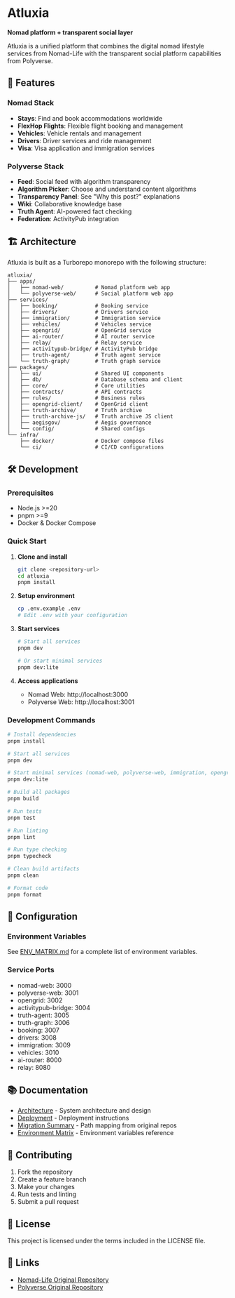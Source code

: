 # Atluxia

**Nomad platform + transparent social layer**

Atluxia is a unified platform that combines the digital nomad lifestyle services from Nomad-Life with the transparent social platform capabilities from Polyverse.

## 🚀 Features

### Nomad Stack
- **Stays**: Find and book accommodations worldwide
- **FlexHop Flights**: Flexible flight booking and management
- **Vehicles**: Vehicle rentals and management
- **Drivers**: Driver services and ride management
- **Visa**: Visa application and immigration services

### Polyverse Stack
- **Feed**: Social feed with algorithm transparency
- **Algorithm Picker**: Choose and understand content algorithms
- **Transparency Panel**: See "Why this post?" explanations
- **Wiki**: Collaborative knowledge base
- **Truth Agent**: AI-powered fact checking
- **Federation**: ActivityPub integration

## 🏗️ Architecture

Atluxia is built as a Turborepo monorepo with the following structure:

```
atluxia/
├── apps/
│   ├── nomad-web/          # Nomad platform web app
│   └── polyverse-web/      # Social platform web app
├── services/
│   ├── booking/            # Booking service
│   ├── drivers/            # Drivers service
│   ├── immigration/        # Immigration service
│   ├── vehicles/           # Vehicles service
│   ├── opengrid/           # OpenGrid service
│   ├── ai-router/          # AI router service
│   ├── relay/              # Relay service
│   ├── activitypub-bridge/ # ActivityPub bridge
│   ├── truth-agent/        # Truth agent service
│   └── truth-graph/        # Truth graph service
├── packages/
│   ├── ui/                 # Shared UI components
│   ├── db/                 # Database schema and client
│   ├── core/               # Core utilities
│   ├── contracts/          # API contracts
│   ├── rules/              # Business rules
│   ├── opengrid-client/    # OpenGrid client
│   ├── truth-archive/      # Truth archive
│   ├── truth-archive-js/   # Truth archive JS client
│   ├── aegisgov/           # Aegis governance
│   └── config/             # Shared configs
└── infra/
    ├── docker/             # Docker compose files
    └── ci/                 # CI/CD configurations
```

## 🛠️ Development

### Prerequisites
- Node.js >=20
- pnpm >=9
- Docker & Docker Compose

### Quick Start

1. **Clone and install**
   ```bash
   git clone <repository-url>
   cd atluxia
   pnpm install
   ```

2. **Setup environment**
   ```bash
   cp .env.example .env
   # Edit .env with your configuration
   ```

3. **Start services**
   ```bash
   # Start all services
   pnpm dev
   
   # Or start minimal services
   pnpm dev:lite
   ```

4. **Access applications**
   - Nomad Web: http://localhost:3000
   - Polyverse Web: http://localhost:3001

### Development Commands

```bash
# Install dependencies
pnpm install

# Start all services
pnpm dev

# Start minimal services (nomad-web, polyverse-web, immigration, opengrid)
pnpm dev:lite

# Build all packages
pnpm build

# Run tests
pnpm test

# Run linting
pnpm lint

# Run type checking
pnpm typecheck

# Clean build artifacts
pnpm clean

# Format code
pnpm format
```

## 🔧 Configuration

### Environment Variables
See [ENV_MATRIX.md](./ENV_MATRIX.md) for a complete list of environment variables.

### Service Ports
- nomad-web: 3000
- polyverse-web: 3001
- opengrid: 3002
- activitypub-bridge: 3004
- truth-agent: 3005
- truth-graph: 3006
- booking: 3007
- drivers: 3008
- immigration: 3009
- vehicles: 3010
- ai-router: 8000
- relay: 8080

## 📚 Documentation

- [Architecture](./ARCHITECTURE.md) - System architecture and design
- [Deployment](./DEPLOY.md) - Deployment instructions
- [Migration Summary](./MIGRATION_SUMMARY.md) - Path mapping from original repos
- [Environment Matrix](./ENV_MATRIX.md) - Environment variables reference

## 🤝 Contributing

1. Fork the repository
2. Create a feature branch
3. Make your changes
4. Run tests and linting
5. Submit a pull request

## 📄 License

This project is licensed under the terms included in the LICENSE file.

## 🔗 Links

- [Nomad-Life Original Repository](https://github.com/lxsolutions/nomad-life)
- [Polyverse Original Repository](https://github.com/lxsolutions/polyverse)